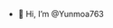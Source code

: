 - 👋 Hi, I’m @Yunmoa763

<!---
Yunmoa763/Yunmoa763 is a ✨ special ✨ repository because its `README.md` (this file) appears on your GitHub profile.
You can click the Preview link to take a look at your changes.
--->

